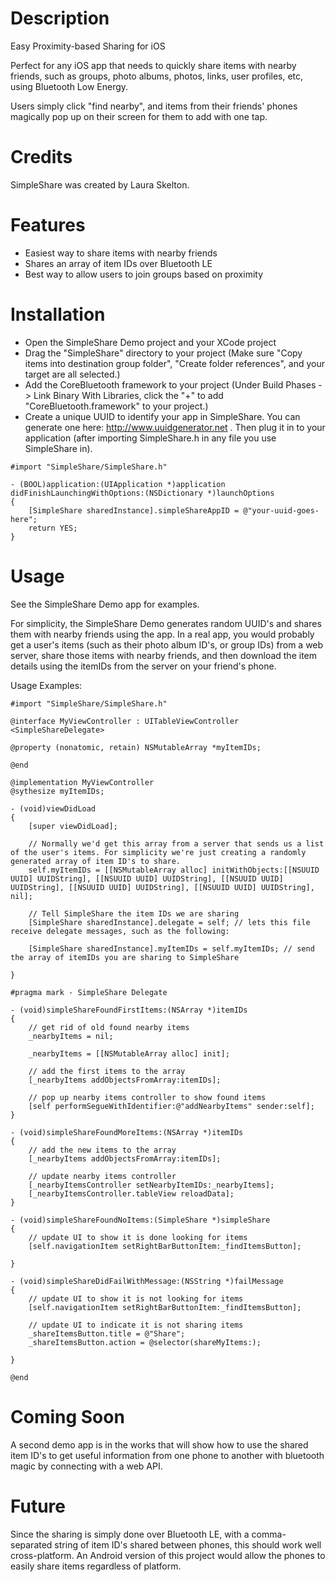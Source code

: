 Description
===========
Easy Proximity-based Sharing for iOS

Perfect for any iOS app that needs to quickly share items with nearby friends, such as groups, photo albums, photos, links, user profiles, etc, using Bluetooth Low Energy.

Users simply click "find nearby", and items from their friends' phones magically pop up on their screen for them to add with one tap.

Credits
===========
SimpleShare was created by Laura Skelton.

Features
===========
* Easiest way to share items with nearby friends
* Shares an array of item IDs over Bluetooth LE
* Best way to allow users to join groups based on proximity

Installation
===========
* Open the SimpleShare Demo project and your XCode project
* Drag the "SimpleShare" directory to your project (Make sure "Copy items into destination group folder", "Create folder references", and your target are all selected.)
* Add the CoreBluetooth framework to your project (Under Build Phases -> Link Binary With Libraries, click the "+" to add "CoreBluetooth.framework" to your project.)
* Create a unique UUID to identify your app in SimpleShare. You can generate one here: http://www.uuidgenerator.net . Then plug it in to your application (after importing SimpleShare.h in any file you use SimpleShare in).

```objc
#import "SimpleShare/SimpleShare.h"

- (BOOL)application:(UIApplication *)application didFinishLaunchingWithOptions:(NSDictionary *)launchOptions
{
    [SimpleShare sharedInstance].simpleShareAppID = @"your-uuid-goes-here";
    return YES;
}
```

Usage
===========
See the SimpleShare Demo app for examples.

For simplicity, the SimpleShare Demo generates random UUID's and shares them with nearby friends using the app. In a real app, you would probably get a user's items (such as their photo album ID's, or group IDs) from a web server, share those items with nearby friends, and then download the item details using the itemIDs from the server on your friend's phone.

Usage Examples:

```objc
#import "SimpleShare/SimpleShare.h"

@interface MyViewController : UITableViewController <SimpleShareDelegate>

@property (nonatomic, retain) NSMutableArray *myItemIDs;

@end

@implementation MyViewController
@sythesize myItemIDs;

- (void)viewDidLoad
{
    [super viewDidLoad];

    // Normally we'd get this array from a server that sends us a list of the user's items. For simplicity we're just creating a randomly generated array of item ID's to share.
    self.myItemIDs = [[NSMutableArray alloc] initWithObjects:[[NSUUID UUID] UUIDString], [[NSUUID UUID] UUIDString], [[NSUUID UUID] UUIDString], [[NSUUID UUID] UUIDString], [[NSUUID UUID] UUIDString], nil];

    // Tell SimpleShare the item IDs we are sharing
    [SimpleShare sharedInstance].delegate = self; // lets this file receive delegate messages, such as the following:

    [SimpleShare sharedInstance].myItemIDs = self.myItemIDs; // send the array of itemIDs you are sharing to SimpleShare

}

#pragma mark - SimpleShare Delegate

- (void)simpleShareFoundFirstItems:(NSArray *)itemIDs
{
    // get rid of old found nearby items
    _nearbyItems = nil;

    _nearbyItems = [[NSMutableArray alloc] init];

    // add the first items to the array
    [_nearbyItems addObjectsFromArray:itemIDs];

    // pop up nearby items controller to show found items
    [self performSegueWithIdentifier:@"addNearbyItems" sender:self];
}

- (void)simpleShareFoundMoreItems:(NSArray *)itemIDs
{
    // add the new items to the array
    [_nearbyItems addObjectsFromArray:itemIDs];

    // update nearby items controller
    [_nearbyItemsController setNearbyItemIDs:_nearbyItems];
    [_nearbyItemsController.tableView reloadData];
}

- (void)simpleShareFoundNoItems:(SimpleShare *)simpleShare
{
    // update UI to show it is done looking for items
    [self.navigationItem setRightBarButtonItem:_findItemsButton];

}

- (void)simpleShareDidFailWithMessage:(NSString *)failMessage
{
    // update UI to show it is not looking for items
    [self.navigationItem setRightBarButtonItem:_findItemsButton];

    // update UI to indicate it is not sharing items
    _shareItemsButton.title = @"Share";
    _shareItemsButton.action = @selector(shareMyItems:);

}

@end
```

Coming Soon
===========
A second demo app is in the works that will show how to use the shared item ID's to get useful information from one phone to another with bluetooth magic by connecting with a web API.

Future
===========
Since the sharing is simply done over Bluetooth LE, with a comma-separated string of item ID's shared between phones, this should work well cross-platform. An Android version of this project would allow the phones to easily share items regardless of platform.
